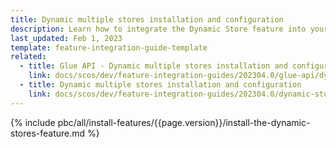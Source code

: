 ```yaml
---
title: Dynamic multiple stores installation and configuration
description: Learn how to integrate the Dynamic Store feature into your project
last_updated: Feb 1, 2023
template: feature-integration-guide-template
related:
  - title: Glue API - Dynamic multiple stores installation and configuration
    link: docs/scos/dev/feature-integration-guides/202304.0/glue-api/dynamic-stores-feature-integration.md
  - title: Dynamic multiple stores installation and configuration
    link: docs/scos/dev/feature-integration-guides/202304.0/dynamic-stores-feature-integration.md
---
```


{% include pbc/all/install-features/{{page.version}}/install-the-dynamic-stores-feature.md %} <!-- To edit, see /_includes/pbc/all/install-features/202304.0/install-the-dynamic-stores-feature.md -->

